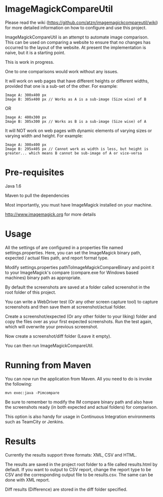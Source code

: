 ImageMagickCompareUtil
======================

Please read the wiki (https://github.com/atzn/imagemagickcompareutil/wiki) for more detailed information on how to configure and use this project.

ImageMagickCompareUtil is an attempt to automate image comparison. This can be used on comparing a website to ensure that no changes has occurred to the layout of the website. At present the implementation is naive, but it is a starting point.

This is work in progress.

One to one comparisons would work without any issues.

It will work on web pages that have different heights or different widths, provided that one is a sub-set of the other. For example:

```
Image A: 300x400 px
Image B: 305x400 px // Works as A is a sub-image (Size wise) of B
```

OR

```
Image A: 400x300 px
Image B: 305x300 px // Works as B is a sub-image (Size wise) of A
```

It will NOT work on web pages with dynamic elements of varying sizes or varying width and height. For example:

```
Image A: 300x400 px
Image B: 295x405 px // Cannot work as width is less, but height is greater... which means B cannot be sub-image of A or vice-versa
```

Pre-requisites
==============

Java 1.6

Maven to pull the dependencies

Most importantly, you must have ImageMagick installed on your machine.

http://www.imagemagick.org for more details

Usage
=====

All the settings of are configured in a properties file named settings.properties. Here, you can set the ImageMagick binary path, expected / actual files path, and report format type.

Modify settings.properties pathToImageMagickCompareBinary and point it to your ImageMagick's compare (compare.exe for Windows based machines) binary path as appropriate.

By default the screenshots are saved at a folder called screenshot in the root folder of this project.

You can write a WebDriver test (Or any other screen capture tool) to capture screenshots and then save them at screenshot/actual folder.

Create a screenshot/expected (Or any other folder to your liking) folder and copy the files over as your first expected screenshots. Run the test again, which will overwrite your previous screenshot.

Now create a screenshot/diff folder (Leave it empty).

You can then run ImageMagickCompareUtil.

Running from Maven
==================

You can now run the application from Maven. All you need to do is invoke the following:

```
mvn exec:java -Pimcompare
```

Be sure to remember to modify the IM compare binary path and also have the screenshots ready (in both expected and actual folders) for comparison. 

This option is also handy for usage in Continuous Integration environments such as TeamCity or Jenkins.

Results
=======

Currently the results support three formats: XML, CSV and HTML.

The results are saved in the project root folder to a file called results.html by default. If you want to output to CSV report, change the report type to be CSV and the corresponding output file to be results.csv. The same can be done with XML report.

Diff results (Difference) are stored in the diff folder specified.
